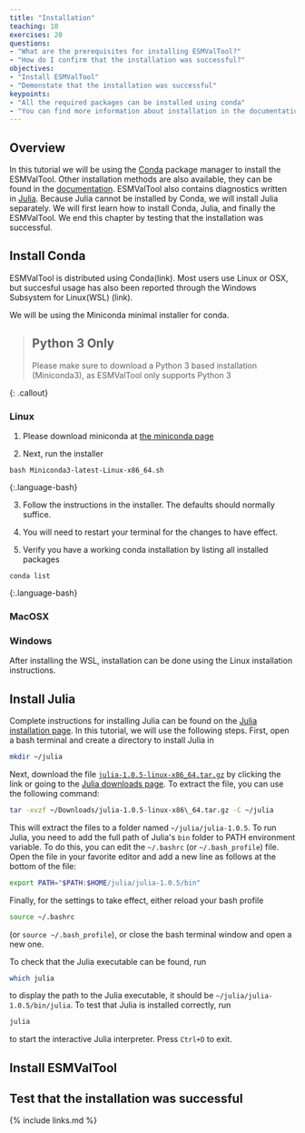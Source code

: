 ```yaml
---
title: "Installation"
teaching: 10
exercises: 20
questions:
- "What are the prerequisites for installing ESMValTool?"
- "How do I confirm that the installation was successful?"
objectives:
- "Install ESMValTool"
- "Demonstate that the installation was successful"
keypoints:
- "All the required packages can be installed using conda"
- "You can find more information about installation in the documentation"
---
```

## Overview

In this tutorial we will be using the [Conda](https://conda.io/projects/conda/en/latest/index.html)
package manager to install the ESMValTool.
Other installation methods are also available, they can be found in the
[documentation](https://docs.esmvaltool.org/en/latest/quickstart/installation.html).
ESMValTool also contains diagnostics written in [Julia](https://julialang.org/).
Because Julia cannot be installed by Conda, we will install Julia separately.
We will first learn how to install Conda, Julia, and finally the ESMValTool.
We end this chapter by testing that the installation was successful.

## Install Conda

ESMValTool is distributed using Conda(link). Most users use Linux or OSX, but succesful usage has also been reported through the Windows Subsystem for Linux(WSL) (link).

We will be using the Miniconda minimal installer for conda.

> ## Python 3 Only
>
> Please make sure to download a Python 3 based installation (Miniconda3), as ESMValTool only supports Python 3
>
>
{: .callout}


### Linux

1. Please download miniconda at [the miniconda page](https://docs.conda.io/en/latest/miniconda.html)

2. Next, run the installer

~~~
bash Miniconda3-latest-Linux-x86_64.sh
~~~
{:.language-bash}

3. Follow the instructions in the installer. The defaults should normally suffice.

4. You will need to restart your terminal for the changes to have effect.

5. Verify you have a working conda installation by listing all installed packages

~~~
conda list
~~~
{:.language-bash}

### MacOSX

### Windows

After installing the WSL, installation can be done using the Linux installation instructions.



## Install Julia

Complete instructions for installing Julia can be found on the
[Julia installation page](https://julialang.org/downloads/platform/#linux_and_freebsd).
In this tutorial, we will use the following steps.
First, open a bash terminal and create a directory to install Julia in
```bash
mkdir ~/julia
```
Next, download the file
[`julia-1.0.5-linux-x86_64.tar.gz`](https://julialang-s3.julialang.org/bin/linux/x64/1.0/julia-1.0.5-linux-x86_64.tar.gz)
by clicking the link or going to the [Julia downloads page](https://julialang.org/downloads/).
To extract the file, you can use the following command:
```bash
tar -xvzf ~/Downloads/julia-1.0.5-linux-x86\_64.tar.gz -C ~/julia
```
This will extract the files to a folder named `~/julia/julia-1.0.5`.
To run Julia, you need to add the full path of Julia's `bin` folder to PATH environment variable.
To do this, you can edit the `~/.bashrc` (or `~/.bash_profile`) file.
Open the file in your favorite editor and add a new line as follows at the bottom of the file:
```bash
export PATH="$PATH:$HOME/julia/julia-1.0.5/bin"
```
Finally, for the settings to take effect, either reload your bash profile
```bash
source ~/.bashrc
```
(or `source ~/.bash_profile`), or close the bash terminal window and open a new one.

To check that the Julia executable can be found, run
```bash
which julia
```
to display the path to the Julia executable, it should be `~/julia/julia-1.0.5/bin/julia`.
To test that Julia is installed correctly, run
```bash
julia
```
to start the interactive Julia interpreter. Press `Ctrl+D` to exit.

## Install ESMValTool

## Test that the installation was successful

{% include links.md %}
